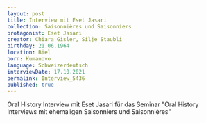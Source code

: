 ```yaml
---
layout: post
title: Interview mit Eset Jasari
collection: Saisonnières und Saisonniers
protagonist: Eset Jasari
creator: Chiara Gisler, Silje Staubli
birthday: 21.06.1964
location: Biel
born: Kumanovo
language: Schweizerdeutsch
interviewDate: 17.10.2021
permalink: Interview_5436
published: true
---
```

Oral History Interview mit Eset Jasari für das Seminar "Oral History Interviews mit ehemaligen Saisonniers und Saisonnières"